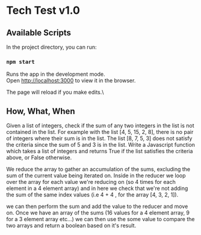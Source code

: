 # Tech Test v1.0


## Available Scripts

In the project directory, you can run:

### `npm start`

Runs the app in the development mode.\
Open [http://localhost:3000](http://localhost:3000) to view it in the browser.

The page will reload if you make edits.\

## How, What, When

Given a list of integers, check if the sum of any two integers in the list is not contained in the list.
For example with the list [4, 5, 15, 2, 8], there is no pair of integers where their sum is in the list. The list [8, 7, 5, 3] does not satisfy the criteria since the sum of 5 and 3 is in the list.
Write a Javascript function which takes a list of integers and returns True if the list satisfies the criteria above, or False otherwise.

We reduce the array to gather an accumulation of the sums, excluding the sum of the current value being iterated on. 
Inside in the reducer we loop over the array for each value we're reducing on (so 4 times for each element in a 4 element array) and in here we check that we're not adding the sum of the same index values (i.e 4 + 4 , for the array [4, 3, 2, 1]). 

we can then perform the sum and add the value to the reducer and move on. Once we have an array of the sums (16 values for a 4 element array, 9 for a 3 element array etc...) we can then use the some value to compare the two arrays and return a boolean based on it's result.


